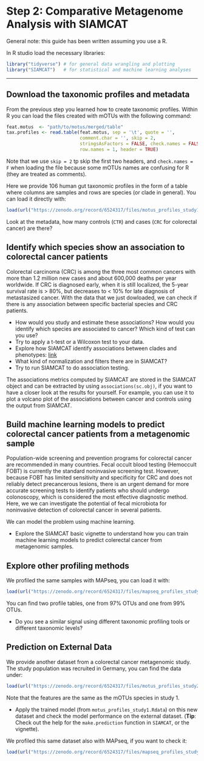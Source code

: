 # Step 2: Comparative Metagenome Analysis with SIAMCAT

General note: this guide has been written assuming you use a R.

In R studio load the necessary libraries:
```R
library("tidyverse") # for general data wrangling and plotting
library("SIAMCAT")   # for statistical and machine learning analyses
```

---

## Download the taxonomic profiles and metadata

From the previous step you learned how to create taxonomic profiles. Within R you can load the files created with mOTUs with the following command:

``` R
feat.motus  <- "path/to/motus/merged/table"
tax.profiles <- read.table(feat.motus, sep = '\t', quote = '',
                           comment.char = '', skip = 2,
                           stringsAsFactors = FALSE, check.names = FALSE,
                           row.names = 1, header = TRUE)
```

Note that we use `skip = 2` tp skip the first two headers, and `check.names = F` when loading the file because some mOTUs names are confusing for R (they are treated as comments).

Here we provide 106 human gut taxonomic profiles in the form of a table where columns are samples and rows are species (or clade in general). You can load it directly with:

```r
load(url("https://zenodo.org/record/6524317/files/motus_profiles_study1.Rdata"))
```

Look at the metadata, how many controls (`CTR`) and cases (`CRC` for colorectal cancer) are there?



## Identify which species show an association to colorectal cancer patients

Colorectal carcinoma (CRC) is among the three most common cancers with more than 1.2 million new cases and about 600,000 deaths per year worldwide. If CRC is diagnosed early, when it is still localized, the 5-year survival rate is > 80%, but decreases to < 10% for late diagnosis of metastasized cancer. With the data that we just dowloaded, we can check if there is any association between specific bacterial species and CRC patients.

- How would you study and estimate these associations? How would you identify which species are associated to cancer? Which kind of test can you use?
- Try to apply a t-test or a Wilcoxon test to your data.
- Explore how SIAMCAT identify associations between clades and phenotypes: [link](https://bioconductor.org/packages/release/bioc/vignettes/SIAMCAT/inst/doc/SIAMCAT_vignette.html)
- What kind of normalization and filters there are in SIAMCAT?
- Try to run SIAMCAT to do association testing.

The associations metrics computed by SIAMCAT are stored in the SIAMCAT
object and can be extracted by using `associations(sc.obj)`, if you want to
have a closer look at the results for yourself. For example, you can use it to plot a volcano plot of the
associations between cancer and controls using the output from SIAMCAT.





## Build machine learning models to predict colorectal cancer patients from a metagenomic sample

Population-wide screening and prevention programs for colorectal cancer are recommended in many countries. Fecal occult blood testing (Hemoccult FOBT) is currently the standard noninvasive screening test. However, because FOBT has limited sensitivity and specificity for CRC and does not reliably detect precancerous lesions, there is an urgent demand for more accurate screening tests to identify patients who should undergo colonoscopy, which is considered the most effective diagnostic method. Here, we we can investigate the potential of fecal microbiota for noninvasive detection of colorectal cancer in several patients.

We can model the problem using machine learning.

- Explore the SIAMCAT basic vignette to understand how you can train machine learning models to predict colerectal cancer from metagenomic samples.



## Explore other profiling methods

We profiled the same samples with MAPseq, you can load it with:

``` r
load(url("https://zenodo.org/record/6524317/files/mapseq_profiles_study1.Rdata"))
```

You can find two profile tables, one from 97% OTUs and one from 99% OTUs.

- Do you see a similar signal using different taxonomic profiling tools or different taxonomic levels? 




## Prediction on External Data

We provide another dataset from a colorectal cancer 
metagenomic study. The study population was recruited in Germany, you can
find the data under:

```r
load(url("https://zenodo.org/record/6524317/files/motus_profiles_study2.Rdata"))
```

Note that the features are the same as the mOTUs species in study 1.

- Apply the trained model (from `motus_profiles_study1.Rdata`) on this new dataset and check the model performance on the external dataset. (**Tip**: Check out the help for the `make.prediction` function in `SIAMCAT`, or the vignette).


We profiled this same dataset also with MAPseq, if you want to check it:

```r
load(url("https://zenodo.org/record/6524317/files/mapseq_profiles_study2.Rdata"))
```
